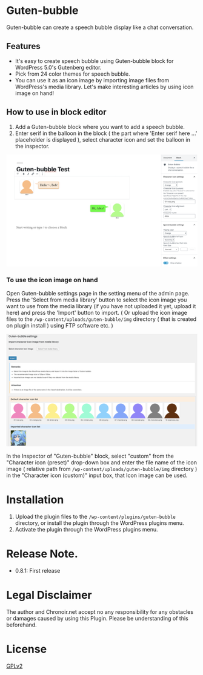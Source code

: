 # Guten-bubble

Guten-bubble can create a speech bubble display like a chat conversation.

## Features
* It's easy to create speech bubble using Guten-bubble block for WordPress 5.0's Gutenberg editor.
* Pick from 24 color themes for speech bubble.
* You can use it as an icon image by importing image files from WordPress's media library. Let's make interesting articles by using icon image on hand!

## How to use in block editor

1. Add a Guten-bubble block where you want to add a speech bubble.
2. Enter serif in the balloon in the block ( the part where 'Enter serif here ...' placeholder is displayed ), select character icon and set the balloon in the inspector.

![Screeenshot-1](https://raw.githubusercontent.com/Nia-TN1012/guten-bubble/master/assets/screenshot-1.png)

### To use the icon image on hand

Open Guten-bubble settings page in the setting menu of the admin page.
Press the 'Select from media library' button to select the icon image you want to use from the media library (if you have not uploaded it yet, upload it here) and press the 'Import' button to import.
( Or upload the icon image files to the `/wp-content/uploads/guten-bubble/img` directory ( that is created on plugin install ) using FTP software etc. )

![Screeenshot-2](https://raw.githubusercontent.com/Nia-TN1012/guten-bubble/master/assets/screenshot-2.png)

In the Inspector of "Guten-bubble" block, select "custom" from the "Character icon (preset)" drop-down box
and enter the file name of the icon image ( relative path from `/wp-content/uploads/guten-bubble/img` directory ) in the "Character icon (custom)" input box,
that Icon image can be used.

# Installation

1. Upload the plugin files to the `/wp-content/plugins/guten-bubble` directory, or install the plugin through the WordPress plugins menu.
2. Activate the plugin through the WordPress plugins menu.

# Release Note.

* 0.8.1: First release

# Legal Disclaimer

The author and Chronoir.net accept no any responsibility for any obstacles or damages caused by using this Plugin. Please be understanding of this beforehand.

# License

[GPLv2](https://www.gnu.org/licenses/gpl-2.0.html)
